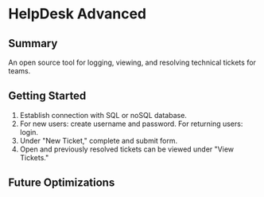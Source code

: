 # HelpDesk Advanced

## Summary

An open source tool for logging, viewing, and resolving technical tickets for teams. 

## Getting Started
1) Establish connection with SQL or noSQL database.
2) For new users: create username and password.  For returning users: login.
3) Under "New Ticket," complete and submit form.
4) Open and previously resolved tickets can be viewed under "View Tickets."

## Future Optimizations


